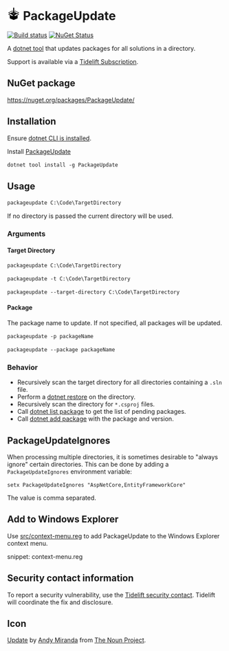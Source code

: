 # <img src="/src/icon.png" height="30px"> PackageUpdate

[![Build status](https://ci.appveyor.com/api/projects/status/sq3dnh0uyl7sf9uv/branch/master?svg=true)](https://ci.appveyor.com/project/SimonCropp/PackageUpdate)
[![NuGet Status](https://img.shields.io/nuget/v/PackageUpdate.svg)](https://www.nuget.org/packages/PackageUpdate/)

A [dotnet tool](https://docs.microsoft.com/en-us/dotnet/core/tools/global-tools) that updates packages for all solutions in a directory.

Support is available via a [Tidelift Subscription](https://tidelift.com/subscription/pkg/nuget-packageupdate?utm_source=nuget-packageupdate&utm_medium=referral&utm_campaign=enterprise).


## NuGet package

https://nuget.org/packages/PackageUpdate/


## Installation

Ensure [dotnet CLI is installed](https://docs.microsoft.com/en-us/dotnet/core/tools/).

Install [PackageUpdate](https://nuget.org/packages/PackageUpdate/)

```ps
dotnet tool install -g PackageUpdate
```


## Usage

```ps
packageupdate C:\Code\TargetDirectory
```

If no directory is passed the current directory will be used.


### Arguments


#### Target Directory

```ps
packageupdate C:\Code\TargetDirectory
```

```ps
packageupdate -t C:\Code\TargetDirectory
```

```ps
packageupdate --target-directory C:\Code\TargetDirectory
```


#### Package

The package name to update. If not specified, all packages will be updated.

```ps
packageupdate -p packageName
```

```ps
packageupdate --package packageName
```


### Behavior

 * Recursively scan the target directory for all directories containing a `.sln` file.
 * Perform a [dotnet restore](https://docs.microsoft.com/en-us/dotnet/core/tools/dotnet-restore) on the directory.
 * Recursively scan the directory for `*.csproj` files.
 * Call [dotnet list package](https://docs.microsoft.com/en-us/dotnet/core/tools/dotnet-list-package) to get the list of pending packages.
 * Call [dotnet add package](https://docs.microsoft.com/en-us/dotnet/core/tools/dotnet-add-package) with the package and version.


## PackageUpdateIgnores

When processing multiple directories, it is sometimes desirable to "always ignore" certain directories. This can be done by adding a `PackageUpdateIgnores` environment variable:

```
setx PackageUpdateIgnores "AspNetCore,EntityFrameworkCore"
```

The value is comma separated.


## Add to Windows Explorer

Use [src/context-menu.reg](context-menu.reg) to add PackageUpdate to the Windows Explorer context menu.

snippet: context-menu.reg


## Security contact information

To report a security vulnerability, use the [Tidelift security contact](https://tidelift.com/security). Tidelift will coordinate the fix and disclosure.


## Icon

[Update](https://thenounproject.com/search/?q=update&i=2060555) by [Andy Miranda](https://thenounproject.com/andylontuan88) from [The Noun Project](https://thenounproject.com/).